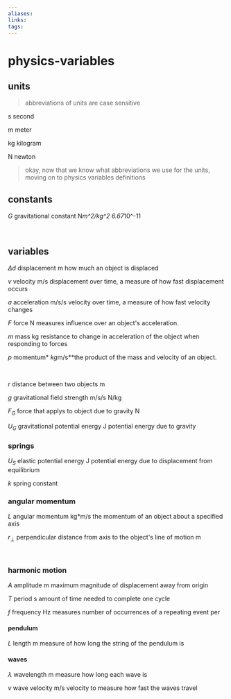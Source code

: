 ```yaml
---
aliases: 
links: 
tags: 
---
```

# physics-variables

## units

> abbreviations of units are case sensitive

s  second

m  meter

kg  kilogram

N  newton

> okay, now that we know what abbreviations we use for the units, moving on to physics variables definitions

## constants

$G$  gravitational constant  N*m^2/kg^2  6.67*10^-11

‍

## variables

$\Delta d$  displacement  m  how much an object is displaced

$v$  velocity  m/s  displacement over time, a measure of how fast displacement occurs

$a$  acceleration  m/s/s  velocity over time, a measure of how fast velocity changes

$F$  force  N  measures influence over an object's acceleration.

$m$  mass  kg  resistance to change in acceleration of the object when responding to forces

$p$  momentum*​  ​*kg*m/s*​  ​*the product of the mass and velocity of an object.

‍

$r$  distance between two objects  m

$g$  gravitational field strength  m/s/s N/kg

$F_G$  force that applys to object due to gravity  N

$U_G$  gravitational potential energy  J  potential energy due to gravity

### springs

$U_S$  elastic potential energy  J  potential energy due to displacement from equilibrium

$k$  spring constant

### angular momentum

$L$  angular momentum  kg*m/s  the momentum of an object about a specified axis

$r_\perp$  perpendicular distance from axis to the object's line of motion  m

‍

### harmonic motion

$A$  amplitude  m  maximum magnitude of displacement away from origin

$T$  period  s  amount of time needed to complete one cycle

$f$  frequency  Hz  measures number of occurrences of a repeating event per

#### pendulum

$L$  length  m  measure of how long the string of the pendulum is

#### waves

$\lambda$  wavelength  m  measure how long each wave is

$v$  wave velocity  m/s  velocity to measure how fast the waves travel



